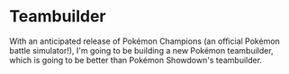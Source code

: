 # Teambuilder

With an anticipated release of Pokémon Champions (an official Pokémon battle simulator!), I'm going to be building a new Pokémon teambuilder, which is going to be better than Pokémon Showdown's teambuilder.


